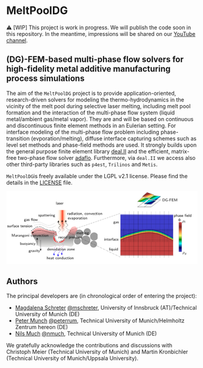 # MeltPoolDG

:warning: [WIP] This project is work in progress. We will publish the code soon in this repository. In the meantime, impressions will be shared on our [YouTube channel](https://www.youtube.com/channel/UCNZqFRMi-bBMaDMXC38AehA).

## (DG)-FEM-based multi-phase flow solvers for high-fidelity metal additive manufacturing process simulations

The aim of the `MeltPoolDG` project is to provide application-oriented, research-driven solvers for modeling the thermo-hydrodynamics in the vicinity of the melt pool during selective laser melting, including melt pool formation and the interaction of the multi-phase flow system (liquid metal/ambient gas/metal vapor). They are and will be based on continuous and discontinuous finite element methods in an Eulerian setting. For interface modeling of the multi-phase flow problem including phase-transition (evporation/melting), diffuse interface capturing schemes such as level set methods and phase-field methods are used. It strongly builds upon the general purpose finite element library [deal.II](https://github.com/dealii/dealii) and the efficient, matrix-free two-phase flow solver [adaflo](https://github.com/kronbichler/adaflo). Furthermore, via `deal.II` we access also other third-party libraries such as `p4est`, `Trilinos` and `Metis`.

`MeltPoolDG`is freely available under the LGPL v2.1 license. Please find the details in the [LICENSE](https://github.com/MeltPoolDG/MeltPoolDG/blob/master/LICENSE) file.

![alt text](doc/MeltPoolDG.png?raw=true)

## Authors

The principal developers are (in chronological order of entering the project):
* [Magdalena Schreter](https://www.uibk.ac.at/bft/mitarbeiter/schreter.html) [@mschreter](https://github.com/mschreter), University of Innsbruck (AT)/Technical University of Munich (DE)
* [Peter Munch](https://www.mw.tum.de/lnm/staff/peter-munch) [@peterrum](https://github.com/peterrum), Technical University of Munich/Helmholtz Zentrum hereon (DE)
* [Nils Much](https://www.mw.tum.de/lnm/staff/nils-much/) [@nmuch](https://github.com/nmuch), Technical University of Munich (DE)

We gratefully acknowledge the contributions and discussions with Christoph Meier (Technical University of Munich) and Martin Kronbichler (Technical University of Munich/Uppsala University).
